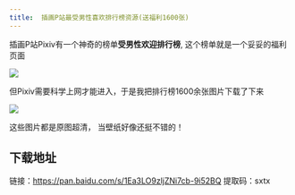 ```yaml
---
title:  插画P站最受男性喜欢排行榜资源(送福利1600张)
---
```



插画P站Pixiv有一个神奇的榜单**受男性欢迎排行榜**,  这个榜单就是一个妥妥的福利页面

![](https://www.v2fy.com/asset/pix000005/p.png)

但Pixiv需要科学上网才能进入，于是我把排行榜1600余张图片下载了下来

![](https://www.v2fy.com/asset/pix000005/pixiv-fu.gif)

这些图片都是原图超清， 当壁纸好像还挺不错的！

## 下载地址

链接：https://pan.baidu.com/s/1Ea3LO9zljZNi7cb-9i52BQ 
提取码：sxtx 


